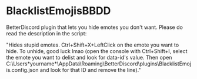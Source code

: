 # BlacklistEmojisBBDD
BetterDiscord plugin that lets you hide emotes you don't want. Please do read the description in the script:

"Hides stupid emotes. Ctrl+Shift+X+LeftClick on the emote you want to hide. To unhide, good luck lmao (open the console with Ctrl+Shift+I, select the emote you want to delist and look for data-id's value. Then open C:\Users\*yourname*\AppData\Roaming\BetterDiscord\plugins\BlacklistEmojis.config.json and  look for that ID and remove the line)."


